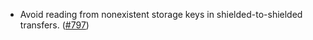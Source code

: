 - Avoid reading from nonexistent storage keys in shielded-to-shielded transfers.
  ([#797](https://github.com/anoma/namada/pull/797))